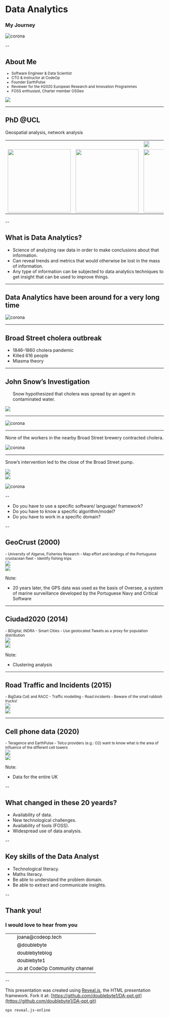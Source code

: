 <!-- .slide: data-background="/images/slide1.png" data-background-size="100% 100%"-->


# Data Analytics

### My Journey

![corona](/images/journey_tech_woman_t.png)<!-- .element  width="30%" -->

--

## About Me



<small>
<div id="container">
  <div id="navbar" class="column1">
    <ul>
       <li >Software Engineer & Data Scientist</li>
       <li >CTO & instructor at CodeOp</li>
       <li >Founder EarthPulse</li>
       <li >Reviewer for the H2020 European Research and Innovation Programmes</li>
       <li >FOSS enthusiast, Charter member OSGeo</li>
    </ul>
  </div>
    <div id="content" class="column2">
    <img src="https://raw.githubusercontent.com/doublebyte1/keynotes/master/assets/pasta_fresca.jpg" >
  </div>
</div>

</small>

---

## PhD @UCL
Geospatial analysis, network analysis
<table style="border-collapse: collapse; color:white; border: 0px yellow solid">
    <tr>
        <td></td>
        <td></td>
        <td><img src="/images/gandhi.jpg" height="30%" style="background:none; border:none; box-shadow:none;"></td> 
        <td><img src="/images/coldplay.png" height="30%" style="background:none; border:none; box-shadow:none;"></td>
    </tr>
    <tr>
        <td><img src="/images/spmod.gif" height="200px" style="background:none; border:none; box-shadow:none;"></td> 
        <td><img src="/images/spemod1.png" height="200px" style="background:none; border:none; box-shadow:none;"></td>
        <td><img src="/images/spemod2.png" height="200px" style="background:none; border:none; box-shadow:none;"></td>
        <td><img src="/images/spemod3.png" height="200px" style="background:none; border:none; box-shadow:none;"></td>
    </tr>    
</table>

--
## What is Data Analytics?

- Science of analyzing raw data in order to make conclusions about that information.<!-- .element: class="fragment" -->
- Can reveal trends and metrics that would otherwise be lost in the mass of information.<!-- .element: class="fragment" -->
- Any type of information can be subjected to data analytics techniques to get insight that can be used to improve things.<!-- .element: class="fragment" -->

---
## Data Analytics have been around for a very long time

![corona](/images/Ancientlibraryalex.jpg)<!-- .element  width="40%" -->

---
## Broad Street cholera outbreak 


- 1846–1860 cholera pandemic 
- Killed 616 people
- Miasma theory 

---

## John Snow’s Investigation 

<div id="container">
  <div id="navbar" class="column1">
    <ul>
Snow hypothesized that cholera was spread by an agent in contaminated water.
  </div>
    <div id="content" class="column2">
    <img src="/images/john_snow_crossed.png">
  </div>
</div>

---
![corona](/images/snow_map.png)

---
None of the workers in the nearby Broad Street brewery contracted cholera.


![corona](/images/beverages.jpeg )<!-- .element  width="70%" -->


---
Snow’s intervention led to the close of the Broad Street pump.

<div id="container">
  <div id="navbar" class="column1">
    <img src="/images/pump.jpg">
  </div>
    <div id="content" class="column2">
    <img src="/images/colera_map.gif">
  </div>
</div>

![corona](/images/colera_map_legend.png)

--

- Do you have to use a specific software/ language/ framework?
- Do you have to know a specific algorithm/model?
- Do you have to work in a specific domain?

--
## GeoCrust (2000)
<small>
- University of Algarve, Fisheries Research
- Map effort and landings of the Portuguese crustacean fleet
- Identify fishing trips

</small>
<div id="container">
  <div id="navbar" class="column1">
    <img src="/images/lagosta.jpg">
  </div>
    <div id="content" class="column2">
    <img src="/images/GeoCrust-10-Module-5-Cartography-screen-displays-showing-on-the-left-the-spatial.png">
  </div>
</div>

Note:
- 20 years later, the GPS data was used as the basis of Oversee, a system of marine surveillance developed by the Portuguese Navy and Critical Software

---
## Ciudad2020 (2014)
<small>
- BDigital, INDRA
- Smart Cities
- Use geolocated Tweets as a proxy for population distribution

</small>
<div id="container">
  <div id="navbar" class="column2">
    <img src="/images/bigdata3.png">
  </div>
    <div id="content" class="column1">
    <img src="/images/case_study.png">
  </div>
</div>

Note:
- Clustering analysis

---

## Road Traffic and Incidents (2015)
<small>
- BigData CoE and RACC
- Traffic modelling
- Road incidents
- Beware of the small rubbish trucks!

</small>
<div id="container">
  <div id="navbar" class="column1">
    <img src="/images/kibana1.png">
  </div>
    <div id="content" class="column1">
    <img src="/images/kibana2.png">
  </div>
</div>


---

## Cell phone data (2020)
<small>
- Teragence and EarthPulse
- Telco providers (e.g.: O2) want to know what is the area of influence of the different cell towers


</small>
<div id="container">
  <div id="navbar" class="column2">
    <img src="/images/cell_tower_original.png">
  </div>
    <div id="content" class="column2">
    <img src="/images/cell_tower_ch.png">
  </div>
</div>

Note:
- Data for the entire UK

--
## What changed in these 20 yeards?

- Availability of data.<!-- .element: class="fragment" -->
- New technological challenges.<!-- .element: class="fragment" -->
- Availability of tools (FOSS). <!-- .element: class="fragment" -->
- Widespread use of data analysis. <!-- .element: class="fragment" -->

--
## Key skills of the Data Analyst

- Technological literacy.<!-- .element: class="fragment" -->
- Maths literacy.<!-- .element: class="fragment" -->
- Be able to understand the problem domain.<!-- .element: class="fragment" -->
- Be able to extract and communicate insights.<!-- .element: class="fragment" -->

--
## Thank you!
### I would love to hear from you

<small>
<table style="border-collapse: collapse; color:black; border: 0px yellow none; font-size: 15px; vertical-align: bottom;">
    <tr>
        <td><img src="/images/email_icon.png" height="15px" style="background:none; border:none; box-shadow:none;"></td> 
        <td>joana@codeop.tech</td>
    </tr>
    <tr>
        <td><img src="/images/twitter.png" height="15px" style="background:none; border:none; box-shadow:none;"></td> 
        <td>@doublebyte</td>
    </tr>    
    <tr>
        <td><img src="/images/wp.png" height="15px" style="background:none; border:none; box-shadow:none;"></td> 
        <td>doublebyteblog</td>
    </tr>
    <tr>
        <td><img src="/images/Github-PNG-Image.png" height="15px" style="background:none; border:none; box-shadow:none;"></td> 
        <td>doublebyte1</td>
    </tr>  
    <tr>
        <td><img src="/images/slack.png" height="15px" style="background:none; border:none; box-shadow:none;"></td> 
        <td>Jo at CodeOp Community channel</td>
    </tr>  
</table>

</small>

--

This presentation was created using [Reveal.js](https://revealjs.com/#/), the HTML presentation framework. Fork it at:
[https://github.com/doublebyte1/DA-ppt.git](https://github.com/doublebyte1/DA-ppt.git)

```
npx reveal.js-online
```

</small>


